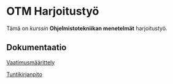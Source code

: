 # OTM Harjoitustyö

Tämä on *kurssin* **Ohjelmistotekniikan menetelmät** harjoitustyö.

## Dokumentaatio

[Vaatimusmäärittely](https://github.com/sivosam/otm-harjoitustyo/blob/master/ReadingList/dokumentaatio/vaatimusmaarittely.md)

[Tuntikirjanpito](https://github.com/sivosam/otm-harjoitustyo/blob/master/ReadingList/dokumentaatio/tuntikirjanpito.md)

